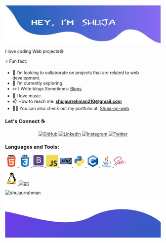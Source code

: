 ![alt text](top.jpg)

I love coding Web projects😄

⚡ Fun fact:
- 👯 I’m looking to collaborate on projects that are related to web development.
- 🌱 I’m currently exploring.
- :pencil2: I Write blogs Sometimes: [Blogs](https://rahmansahab210.blogspot.com/)
- :musical_note: I love music.
- 📫 How to reach me: **shujaurrehman210@gmail.com**
- 👨‍💻 You can also check out my portfolio at: [Shuja-on-web](https://shujaurrahman.github.io/shuja-on-web/)


### Let's Connect :coffee:
<p align="center">
	<a href="https://github.com/shujaurrahman"><img src="https://img.icons8.com/bubbles/50/000000/github.png" alt="GitHub"/></a>
	<a href="https://www.linkedin.com/in/shuja-u-934230110/"><img src="https://img.icons8.com/bubbles/50/000000/linkedin.png" alt="LinkedIn"/></a>
	<a href="https://www.instagram.com/shujaurrahman_/"><img src="https://img.icons8.com/bubbles/50/000000/instagram.png" alt="Instagram"/></a>
	<a href="https://twitter.com/s_rhmaan"><img src="https://img.icons8.com/bubbles/50/000000/twitter.png" alt="Twitter"/></a>
</p>



### Languages and Tools:
<p align="left">  
<a href="https://www.w3.org/html/" target="_blank" rel="noreferrer"> <img src="https://raw.githubusercontent.com/devicons/devicon/master/icons/html5/html5-original-wordmark.svg" alt="html5" width="40" height="40"/> </a> <a href="https://www.w3schools.com/css/" target="_blank" rel="noreferrer"> <img src="https://raw.githubusercontent.com/devicons/devicon/master/icons/css3/css3-original-wordmark.svg" alt="css3" width="40" height="40"/> </a><a href="https://getbootstrap.com" target="_blank" rel="noreferrer"> <img src="https://raw.githubusercontent.com/devicons/devicon/master/icons/bootstrap/bootstrap-plain-wordmark.svg" alt="bootstrap" width="40" height="40"/> </a><a href="https://developer.mozilla.org/en-US/docs/Web/JavaScript" target="_blank" rel="noreferrer"> <img src="https://raw.githubusercontent.com/devicons/devicon/master/icons/javascript/javascript-original.svg" alt="javascript" width="40" height="40"/> </a>
<a href="https://www.php.net" target="_blank" rel="noreferrer"><img src="https://raw.githubusercontent.com/devicons/devicon/master/icons/php/php-original.svg" alt="php" width="40" height="40"/> </a> <a href="https://www.python.org" target="_blank" rel="noreferrer"> <img src="https://raw.githubusercontent.com/devicons/devicon/master/icons/python/python-original.svg" alt="python" width="40" height="40"/> </a> 
<a href="https://www.cprogramming.com/" target="_blank" rel="noreferrer"> <img src="https://raw.githubusercontent.com/devicons/devicon/master/icons/c/c-original.svg" alt="c" width="40" height="40"/> </a><a href="https://www.java.com" target="_blank" rel="noreferrer"> <img src="https://raw.githubusercontent.com/devicons/devicon/master/icons/java/java-original.svg" alt="java" width="40" height="40"/> </a><a href="https://sass-lang.com" target="_blank" rel="noreferrer"> <img src="https://raw.githubusercontent.com/devicons/devicon/master/icons/sass/sass-original.svg" alt="sass" width="40" height="40"/> </a> </p><a href="https://www.linux.org/" target="_blank" rel="noreferrer"> <img src="https://raw.githubusercontent.com/devicons/devicon/master/icons/linux/linux-original.svg" alt="linux" width="40" height="40"/> </a><a href="https://git-scm.com/" target="_blank" rel="noreferrer"> <img src="https://www.vectorlogo.zone/logos/git-scm/git-scm-icon.svg" alt="git" width="40" height="40"/> </a> 


<br/>
<p align="left"> <img src="https://komarev.com/ghpvc/?username=shujaurrahman&label=Profile%20views&color=0e75b6&style=flat" alt="shujaurrahman" /> </p>

![alt text](bottom.jpg)
